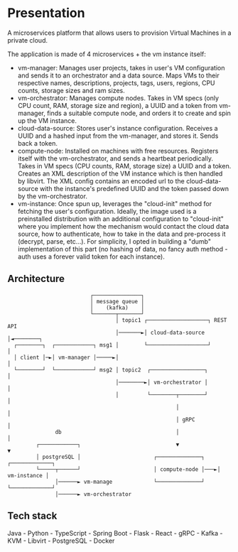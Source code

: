 # Presentation

A microservices platform that allows users to provision Virtual Machines in a private cloud.

The application is made of 4 microservices + the vm instance itself:

- vm-manager:
  Manages user projects, takes in user's VM configuration and sends it to an orchestrator and a data source.
  Maps VMs to their respective names, descriptions, projects, tags, users, regions, CPU counts, storage sizes and ram sizes.
- vm-orchestrator:
  Manages compute nodes. Takes in VM specs (only CPU count, RAM, storage size and region), a UUID and a token from vm-manager, finds a suitable compute node, and orders it to create and spin up the VM instance.
- cloud-data-source:
  Stores user's instance configuration.
  Receives a UUID and a hashed input from the vm-manager, and stores it. Sends back a token.
- compute-node:
  Installed on machines with free resources.
  Registers itself with the vm-orchestrator, and sends a heartbeat periodically.
  Takes in VM specs (CPU counts, RAM, storage size) a UUID and a token.
  Creates an XML description of the VM instance which is then handled by libvirt.
  The XML config contains an encoded url to the cloud-data-source with the instance's predefined UUID and the token passed down by the vm-orchestrator.
- vm-instance:
  Once spun up, leverages the "cloud-init" method for fetching the user's configuration.
  Ideally, the image used is a preinstalled distribution with an additional configuration to "cloud-init" where you implement how the mechanism would contact the cloud data source, how to authenticate, how to take in the data and pre-process it (decrypt, parse, etc...).
  For simplicity, I opted in building a "dumb" implementation of this part (no hashing of data, no fancy auth method - auth uses a forever valid token for each instance).

## Architecture
```
                          ┌───────────────┐
                          │ message queue │
                          │    (kafka)    │
                          └───────┬───────┘
                                  │ topic1 ┌───────────────────┐ REST API
                                  │───────►│ cloud-data-source │◄────────┐
  ┌────────┐  ┌────────────┐ msg1 │        └───────────────────┘         │
  │ client │─►│ vm-manager │─────►│                                      │
  └────────┘  └────────────┘ msg2 │ topic2  ┌─────────────────┐          │
                                  │────────►│ vm-orchestrator │          │
                                  │         └────────┬────────┘          │
                                                     │                   │
                                                     │ gRPC              │
               db                                    │                   │
         ┌────────────┐                              ▼                   ▼
         │ postgreSQL │                       ┌──────────────┐    ┌─────────────┐
         └─────┬──────┘                       │ compute-node │───►│ vm-instance │
               │──────► vm-manage             └──────────────┘    └─────────────┘
               │──────► vm-orchestrator
```

## Tech stack

Java - Python - TypeScript - Spring Boot - Flask - React - gRPC - Kafka - KVM - Libvirt - PostgreSQL - Docker
